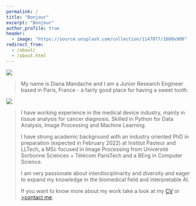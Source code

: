 ```yaml
---
permalink: /
title: "Bonjour"
excerpt: "Bonjour"
author_profile: true
header:
  - image: "https://source.unsplash.com/collection/1147077/1600x900"
redirect_from:
  - /about/
  - /about.html
---
```


<img src="https://source.unsplash.com/hV1gChgMa-k/1600x300">

> My name is Diana Mandache and I am a Junior Research Engineer based in Paris, France - a fairly good place for having a sweet tooth.

<img src="https://dmandache.github.io/images/profile_big.jpg">

> I have working experience in the medical device industry, mainly in tissue analysis for cancer diagnosis. Skilled in Python for Data Analysis, Image Processing and Machine Learning. 
> 
> I have strong academic background with an industry oriented PhD in preparation (expected in February 2022) at Institut Pasteur and LLTech, a MSc focused in Image Processing from Université Sorbonne Sciences + Télécom ParisTech and a BEng in Computer Science.
> 
> I am very passionate about interdisciplinarity and diversity and eager to expand my knowledge in the biomedical field and interpretable AI.
> 
> If you want to know more about my work take a look at my [CV](https://dmandache.github.io/cv/) or <a href = "mailto: diana.mandache00@gmail.com" target="_blank">>contact me</a>.
> 
<!-- <img src="https://source.unsplash.com/collection/3326872/1600x900"> -->
